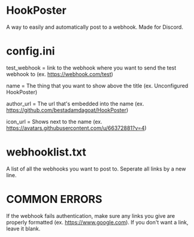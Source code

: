 # HookPoster
A way to easily and automatically post to a webhook. Made for Discord.
# config.ini
test_webhook = link to the webhook where you want to send the test webhook to (ex. https://webhook.com/test)

name = The thing that you want to show above the title (ex. Unconfigured HookPoster)

author_url = The url that's embedded into the name (ex. https://github.com/bestadamdagoat/HookPoster)

icon_url = Shows next to the name (ex. https://avatars.githubusercontent.com/u/66372881?v=4)
# webhooklist.txt
A list of all the webhooks you want to post to. Seperate all links by a new line.
# COMMON ERRORS
If the webhook fails authentication, make sure any links you give are properly formatted (ex. https://www.google.com). If you don't want a link, leave it blank.